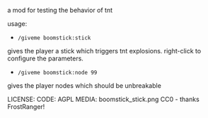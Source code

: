 a mod for testing the behavior of tnt

usage:
* `/giveme boomstick:stick`

gives the player a stick which triggers tnt explosions. right-click to configure the parameters. 

* `/giveme boomstick:node 99`

gives the player nodes which should be unbreakable

LICENSE:
CODE: AGPL
MEDIA: 
    boomstick_stick.png CC0 - thanks FrostRanger!
